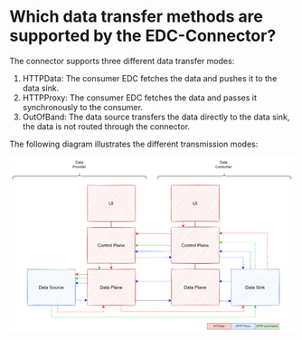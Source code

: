 Which data transfer methods are supported by the EDC-Connector?
========

The connector supports three different data transfer modes:

1. HTTPData: The consumer EDC fetches the data and pushes it to the data sink.
2. HTTPProxy: The consumer EDC fetches the data and passes it synchronously to the consumer.
3. OutOfBand: The data source transfers the data directly to the data sink, the data is not routed through the connector.

The following diagram illustrates the different transmission modes:

![data-transfer-methods.png](images%2Fdata-transfer-methods.png)
